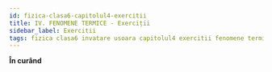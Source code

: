 ```yaml
---
id: fizica-clasa6-capitolul4-exercitii
title: IV. FENOMENE TERMICE - Exerciții
sidebar_label: Exercitii
tags: fizica clasa6 invatare usoara capitolul4 exercitii fenomene termice
---
```


**În curând**
